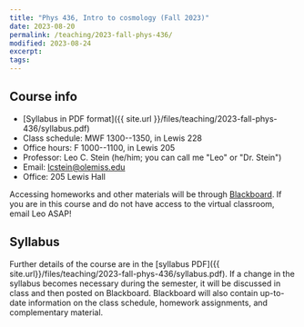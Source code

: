 ```yaml
---
title: "Phys 436, Intro to cosmology (Fall 2023)"
date: 2023-08-20
permalink: /teaching/2023-fall-phys-436/
modified: 2023-08-24
excerpt:
tags:
---
```


## Course info

* [Syllabus in PDF format]({{ site.url }}/files/teaching/2023-fall-phys-436/syllabus.pdf)
* Class schedule:  MWF 1300--1350, in Lewis 228
* Office hours:  F 1000--1100, in Lewis 205
* Professor: Leo C. Stein (he/him; you can call me "Leo" or "Dr. Stein")
* Email: [lcstein@olemiss.edu](mailto:lcstein@olemiss.edu)
* Office: 205 Lewis Hall

Accessing homeworks and other materials will be through
[Blackboard](https://blackboard.olemiss.edu/).  If you are in this
course and do not have access to the virtual classroom, email Leo
ASAP!

## Syllabus

Further details of the course are in the [syllabus PDF]({{
site.url}}/files/teaching/2023-fall-phys-436/syllabus.pdf). If a
change in the syllabus becomes necessary during the semester, it will
be discussed in class and then posted on Blackboard. Blackboard will
also contain up-to-date information on the class schedule, homework
assignments, and complementary material.
